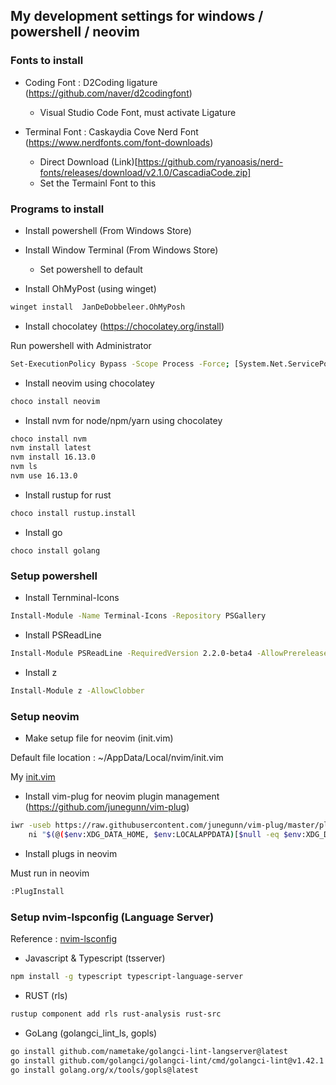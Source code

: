 ## My development settings for windows / powershell / neovim


### Fonts to install

- Coding Font : D2Coding ligature (https://github.com/naver/d2codingfont)
    - Visual Studio Code Font, must activate Ligature

- Terminal Font : Caskaydia Cove Nerd Font (https://www.nerdfonts.com/font-downloads)
    - Direct Download (Link)[https://github.com/ryanoasis/nerd-fonts/releases/download/v2.1.0/CascadiaCode.zip]
    - Set the Termainl Font to this


### Programs to install

- Install powershell (From Windows Store)

- Install Window Terminal (From Windows Store)
    - Set powershell to default

- Install OhMyPost (using winget)

```bash
winget install  JanDeDobbeleer.OhMyPosh
```

- Install chocolatey (https://chocolatey.org/install)

Run powershell with Administrator 
```bash
Set-ExecutionPolicy Bypass -Scope Process -Force; [System.Net.ServicePointManager]::SecurityProtocol = [System.Net.ServicePointManager]::SecurityProtocol -bor 3072; iex ((New-Object System.Net.WebClient).DownloadString('https://community.chocolatey.org/install.ps1'))
```

- Install neovim using chocolatey
```bash
choco install neovim
```

- Install nvm for node/npm/yarn using chocolatey
```bash
choco install nvm
nvm install latest
nvm install 16.13.0
nvm ls
nvm use 16.13.0
```

- Install rustup for rust
```bash
choco install rustup.install
```

- Install go 
```
choco install golang
```

### Setup powershell

- Install Ternminal-Icons

```bash
Install-Module -Name Terminal-Icons -Repository PSGallery
```

- Install PSReadLine

```bash
Install-Module PSReadLine -RequiredVersion 2.2.0-beta4 -AllowPrerelease
```

- Install z

```bash
Install-Module z -AllowClobber
```


### Setup neovim

- Make setup file for neovim (init.vim)

Default file location : ~/AppData/Local/nvim/init.vim

My [init.vim](init.vim)


- Install vim-plug for neovim plugin management (https://github.com/junegunn/vim-plug)
```bash
iwr -useb https://raw.githubusercontent.com/junegunn/vim-plug/master/plug.vim |`
    ni "$(@($env:XDG_DATA_HOME, $env:LOCALAPPDATA)[$null -eq $env:XDG_DATA_HOME])/nvim-data/site/autoload/plug.vim" -Force

```


- Install plugs in neovim

Must run in neovim
```bash
:PlugInstall
```


### Setup nvim-lspconfig (Language Server)

Reference : [nvim-lsconfig](https://github.com/neovim/nvim-lspconfig/blob/master/doc/server_configurations.md)

- Javascript & Typescript (tsserver)
```bash
npm install -g typescript typescript-language-server
```

- RUST (rls)
```bash
rustup component add rls rust-analysis rust-src
```

- GoLang (golangci_lint_ls, gopls)
```bash
go install github.com/nametake/golangci-lint-langserver@latest
go install github.com/golangci/golangci-lint/cmd/golangci-lint@v1.42.1
go install golang.org/x/tools/gopls@latest
```
